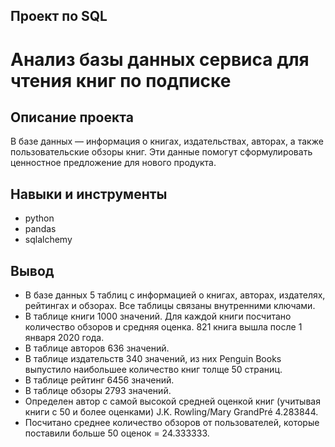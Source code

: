 ## Проект по SQL

# Анализ базы данных сервиса для чтения книг по подписке

## Описание проекта
В базе данных — информация о книгах, издательствах, авторах, а также пользовательские обзоры книг. Эти данные помогут сформулировать ценностное предложение для нового продукта.

## Навыки и инструменты
- python
- pandas
- sqlalchemy

 ## Вывод
- В базе данных 5 таблиц с информацией о книгах, авторах, издателях, рейтингах и обзорах. Все таблицы связаны внутренними ключами.
- В таблице книги 1000 значений. Для каждой книги посчитано количество обзоров и средняя оценка. 821 книга вышла после 1 января 2020 года.
- В таблице авторов 636 значений.
- В таблице издательств 340 значений, из них Penguin Books выпустило наибольшее количество книг толще 50 страниц.
- В таблице рейтинг 6456 значений.
- В таблице обзоры 2793 значений.
- Определен автор с самой высокой средней оценкой книг (учитывая книги с 50 и более оценками) J.K. Rowling/Mary GrandPré 4.283844.
- Посчитано среднее количество обзоров от пользователей, которые поставили больше 50 оценок = 24.333333.
